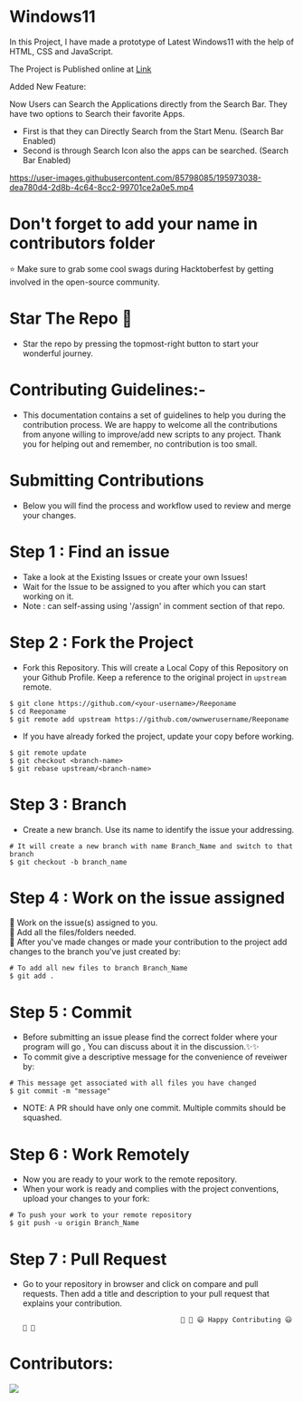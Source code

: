 # Windows11

In this Project, I have made a prototype of Latest Windows11 with the help of HTML, CSS and JavaScript.

The Project is Published online at [Link](https://anand-3399.github.io/Hactoberfest-Windows11/)

Added New Feature:

Now Users can Search the Applications directly from the Search Bar. They have two options to Search their favorite Apps.

* First is that they can Directly Search from the Start Menu. (Search Bar Enabled)
* Second is through Search Icon also the apps can be searched. (Search Bar Enabled)



https://user-images.githubusercontent.com/85798085/195973038-dea780d4-2d8b-4c64-8cc2-99701ce2a0e5.mp4






# Don't forget to add your name in contributors folder
⭐ Make sure to grab some cool swags during Hacktoberfest by getting involved in the open-source community.
#  Star The Repo 🌟
* Star the repo by pressing the topmost-right button to start your wonderful journey.
# Contributing Guidelines:-
   * This documentation contains a set of guidelines to help you during the contribution process. We are happy to welcome all the contributions from anyone willing to improve/add new scripts to any project. Thank you for helping out and remember, no contribution is too small.

# Submitting Contributions
* Below you will find the process and workflow used to review and merge your changes.

# Step 1 : Find an issue
   * Take a look at the Existing Issues or create your own Issues! <br>
   * Wait for the Issue to be assigned to you after which you can start working on it.<br>
   * Note : can self-assing using '/assign' in comment section of that repo.
   
# Step 2 : Fork the Project
* Fork this Repository. This will create a Local Copy of this Repository on your Github Profile. Keep a reference to the original project in ```upstream``` remote.

```
$ git clone https://github.com/<your-username>/Reeponame
$ cd Reeponame
$ git remote add upstream https://github.com/ownwerusername/Reeponame
```
* If you have already forked the project, update your copy before working.
```
$ git remote update
$ git checkout <branch-name>
$ git rebase upstream/<branch-name>
```
# Step 3 : Branch
* Create a new branch. Use its name to identify the issue your addressing.
```
# It will create a new branch with name Branch_Name and switch to that branch 
$ git checkout -b branch_name
```
# Step 4 : Work on the issue assigned
   🦖 Work on the issue(s) assigned to you.<br>
   🦖 Add all the files/folders needed.<br>
   🦖 After you've made changes or made your contribution to the project add changes to the branch you've just created by:
 ```
 # To add all new files to branch Branch_Name
 $ git add .
 ```
 # Step 5 : Commit
 * Before submitting an issue please find the correct folder where your program will go , You can discuss about it in the discussion.✨✨<br>
 * To commit give a descriptive message for the convenience of reveiwer by:
 ```
 # This message get associated with all files you have changed
 $ git commit -m "message"
```
* NOTE: A PR should have only one commit. Multiple commits should be squashed.

# Step 6 : Work Remotely
   * Now you are ready to your work to the remote repository.<br>
   * When your work is ready and complies with the project conventions, upload your changes to your fork:
```
# To push your work to your remote repository
$ git push -u origin Branch_Name
```
# Step 7 : Pull Request
  * Go to your repository in browser and click on compare and pull requests. Then add a title and description to your pull request that explains your contribution.
                                                                  
                                               🎉 🎊 😃 Happy Contributing 😃 🎊 🎉
# Contributors:
<a href="https://github.com/anand-3399/Hactoberfest-Windows11/graphs/contributors">
  <img src="https://contrib.rocks/image?repo=anand-3399/Hactoberfest-Windows11" />
</a>


